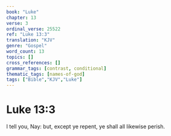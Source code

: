 ```yaml
---
book: "Luke"
chapter: 13
verse: 3
ordinal_verse: 25522
ref: "Luke 13:3"
translation: "KJV"
genre: "Gospel"
word_count: 13
topics: []
cross_references: []
grammar_tags: [contrast, conditional]
thematic_tags: [names-of-god]
tags: ["Bible","KJV","Luke"]
---
```


# Luke 13:3

I tell you, Nay: but, except ye repent, ye shall all likewise perish.
